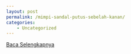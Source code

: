 ```yaml
---
layout: post
permalink: /mimpi-sandal-putus-sebelah-kanan/
categories:
    - Uncategorized
---
```


[Baca Selengkapnya](/07)